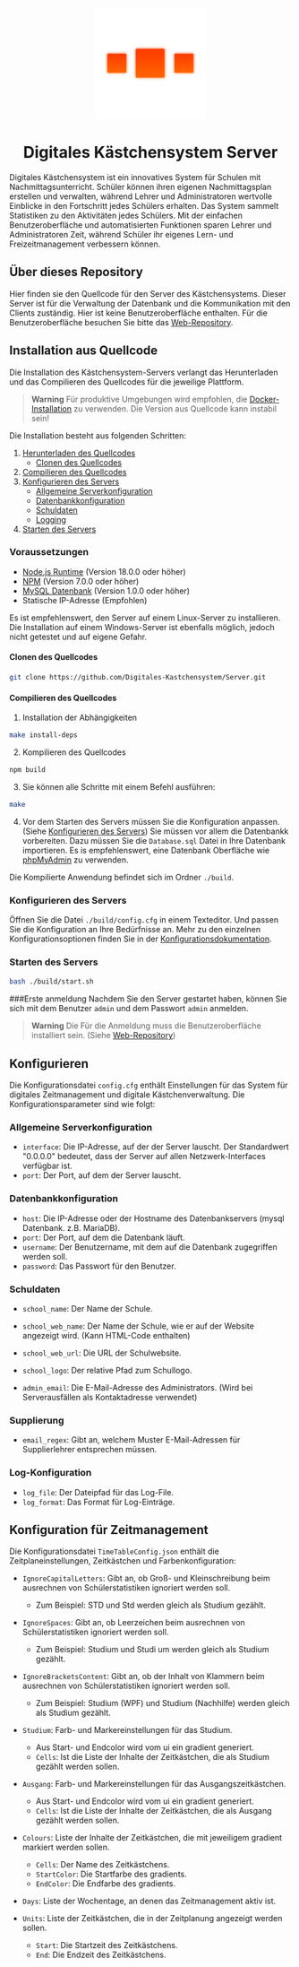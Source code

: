 <p align="center">
  <img src="public/logo.png" alt="Logo" height="200">
</p>



<p align="center">
  <h1 align="center">Digitales Kästchensystem Server</h1>
  Digitales Kästchensystem ist ein innovatives System für Schulen mit Nachmittagsunterricht. Schüler können ihren eigenen Nachmittagsplan erstellen und verwalten, während Lehrer und Administratoren wertvolle Einblicke in den Fortschritt jedes Schülers erhalten. Das System sammelt Statistiken zu den Aktivitäten jedes Schülers. Mit der einfachen Benutzeroberfläche und automatisierten Funktionen sparen Lehrer und Administratoren Zeit, während Schüler ihr eigenes Lern- und Freizeitmanagement verbessern können.
</p>

## Über dieses Repository

Hier finden sie den Quellcode für den Server des Kästchensystems. Dieser Server ist für die Verwaltung der Datenbank und die Kommunikation mit den Clients zuständig. Hier ist keine Benutzeroberfläche enthalten. Für die Benutzeroberfläche besuchen Sie bitte das [Web-Repository](https://github.com/Digitales-Kastchensystem/Web).

## Installation aus Quellcode
Die Installation des Kästchensystem-Servers verlangt das Herunterladen und das Compilieren des Quellcodes für die jeweilige Plattform.

> **Warning**
> Für produktive Umgebungen wird empfohlen, die [Docker-Installation](#Installation-mit-Docker) zu verwenden. Die Version aus Quellcode kann instabil sein!


Die Installation besteht aus folgenden Schritten:

1. [Herunterladen des Quellcodes](#Herunterladen-des-Quellcodes)
    - [Clonen des Quellcodes](#Clonen-des-Quellcodes)
2. [Compilieren des Quellcodes](#Compilieren-des-Quellcodes)
3. [Konfigurieren des Servers](#Konfigurieren-des-Servers)
    - [Allgemeine Serverkonfiguration](#Allgemeine-Serverkonfiguration)
    - [Datenbankkonfiguration](#Datenbankkonfiguration)
    - [Schuldaten](#Schuldaten)
    - [Logging](#Log-Konfiguration)
4. [Starten des Servers](#Starten-des-Servers)


### Voraussetzungen
- [Node.js Runtime](https://nodejs.org/en/) (Version 18.0.0 oder höher)
- [NPM](https://www.npmjs.com/) (Version 7.0.0 oder höher)
- [MySQL Datenbank](https://www.mysql.com/) (Version 1.0.0 oder höher)
- Statische IP-Adresse (Empfohlen)

Es ist empfehlenswert, den Server auf einem Linux-Server zu installieren. Die Installation auf einem Windows-Server ist ebenfalls möglich, jedoch nicht getestet und auf eigene Gefahr.


#### Clonen des Quellcodes
```bash
git clone https://github.com/Digitales-Kastchensystem/Server.git
```

#### Compilieren des Quellcodes
1. Installation der Abhängigkeiten
```bash
make install-deps
```

2. Kompilieren des Quellcodes
```bash
npm build
```

3. Sie können alle Schritte mit einem Befehl ausführen:
```bash
make
```

4. Vor dem Starten des Servers müssen Sie die Konfiguration anpassen. (Siehe [Konfigurieren des Servers](#Konfigurieren-des-Servers))
Sie müssen vor allem die Datenbankk vorbereiten. Dazu müssen Sie die `Database.sql` Datei in Ihre Datenbank importieren.
Es is empfehlenswert, eine Datenbank Oberfläche wie [phpMyAdmin](https://www.phpmyadmin.net/) zu verwenden.

Die Kompilierte Anwendung befindet sich im Ordner `./build`.

### Konfigurieren des Servers
Öffnen Sie die Datei `./build/config.cfg` in einem Texteditor. Und passen Sie die Konfiguration an Ihre Bedürfnisse an.
Mehr zu den einzelnen Konfigurationsoptionen finden Sie in der [Konfigurationsdokumentation](#Konfigurieren).


### Starten des Servers
```bash 
bash ./build/start.sh
```

###Erste anmeldung
Nachdem Sie den Server gestartet haben, können Sie sich mit dem Benutzer `admin` und dem Passwort `admin` anmelden.
> **Warning** Die Für die Anmeldung muss die Benutzeroberfläche installiert sein. (Siehe [Web-Repository](https://github.com/Digitales-Kastchensystem/Web))


## Konfigurieren
Die Konfigurationsdatei `config.cfg` enthält Einstellungen für das System für digitales Zeitmanagement und digitale Kästchenverwaltung. Die Konfigurationsparameter sind wie folgt:



### Allgemeine Serverkonfiguration


- `interface`: Die IP-Adresse, auf der der Server lauscht. Der Standardwert "0.0.0.0" bedeutet, dass der Server auf allen Netzwerk-Interfaces verfügbar ist.
- `port`: Der Port, auf dem der Server lauscht.



### Datenbankkonfiguration

- `host`: Die IP-Adresse oder der Hostname des Datenbankservers (mysql Datenbank. z.B. MariaDB).
- `port`: Der Port, auf dem die Datenbank läuft.
- `username`: Der Benutzername, mit dem auf die Datenbank zugegriffen werden soll.
- `password`: Das Passwort für den Benutzer.



### Schuldaten

- `school_name`: Der Name der Schule.
- `school_web_name`: Der Name der Schule, wie er auf der Website angezeigt wird. (Kann HTML-Code enthalten)
- `school_web_url`: Die URL der Schulwebsite.
- `school_logo`: Der relative Pfad zum Schullogo.



- `admin_email`: Die E-Mail-Adresse des Administrators. (Wird bei Serverausfällen als Kontaktadresse verwendet)



### Supplierung

- `email_regex`: Gibt an, welchem Muster E-Mail-Adressen für Supplierlehrer entsprechen müssen.

### Log-Konfiguration

- `log_file`: Der Dateipfad für das Log-File.
- `log_format`: Das Format für Log-Einträge.

## Konfiguration für Zeitmanagement
Die Konfigurationsdatei `TimeTableConfig.json` enthält die Zeitplaneinstellungen, Zeitkästchen und Farbenkonfiguration:

- `IgnoreCapitalLetters`: Gibt an, ob Groß- und Kleinschreibung beim ausrechnen von Schülerstatistiken ignoriert werden soll.
  - Zum Beispiel: STD und Std werden gleich als Studium gezählt.
- `IgnoreSpaces`: Gibt an, ob Leerzeichen beim ausrechnen von Schülerstatistiken ignoriert werden soll.
  - Zum Beispiel: Studium und Studi um werden gleich als Studium gezählt.
- `IgnoreBracketsContent`: Gibt an, ob der Inhalt von Klammern beim ausrechnen von Schülerstatistiken ignoriert werden soll.
  - Zum Beispiel: Studium (WPF) und Studium (Nachhilfe) werden gleich als Studium gezählt.

- `Studium`: Farb- und Markereinstellungen für das Studium.
  - Aus Start- und Endcolor wird vom ui ein gradient generiert.
  - `Cells`: Ist die Liste der Inhalte der Zeitkästchen, die als Studium gezählt werden sollen.

- `Ausgang`: Farb- und Markereinstellungen für das Ausgangszeitkästchen.
  - Aus Start- und Endcolor wird vom ui ein gradient generiert.
  - `Cells`: Ist die Liste der Inhalte der Zeitkästchen, die als Ausgang gezählt werden sollen.

- `Colours`: Liste der Inhalte der Zeitkästchen, die mit jeweiligem gradient markiert werden sollen.
  - `Cells`: Der Name des Zeitkästchens.
  - `StartColor`: Die Startfarbe des gradients.
  - `EndColor`: Die Endfarbe des gradients.

- `Days`: Liste der Wochentage, an denen das Zeitmanagement aktiv ist.

- `Units`: Liste der Zeitkästchen, die in der Zeitplanung angezeigt werden sollen.
  - `Start`: Die Startzeit des Zeitkästchens.
  - `End`: Die Endzeit des Zeitkästchens.